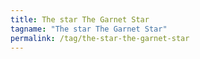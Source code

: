 ```yaml
---
title: The star The Garnet Star
tagname: "The star The Garnet Star"
permalink: /tag/the-star-the-garnet-star
---
```

